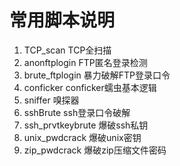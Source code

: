 # 常用脚本说明
1. TCP_scan          TCP全扫描
2. anonftplogin      FTP匿名登录检测
3. brute_ftplogin    暴力破解FTP登录口令
4. conficker         conficker蠕虫基本逻辑
5. sniffer           嗅探器
6. sshBrute          ssh登录口令破解
7. ssh_prvtkeybrute  爆破ssh私钥
8. unix_pwdcrack     爆破unix密钥
9. zip_pwdcrack      爆破zip压缩文件密码
